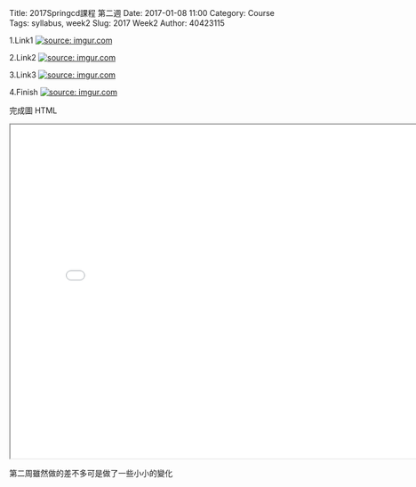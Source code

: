 Title: 2017Springcd課程 第二週
Date: 2017-01-08 11:00
Category: Course
Tags: syllabus, week2
Slug: 2017 Week2
Author: 40423115

<!-- PELICAN_END_SUMMARY -->


1.Link1
<a href="http://imgur.com/6WGdjMG"><img src="http://i.imgur.com/6WGdjMG.png" title="source: imgur.com" /></a>

2.Link2
<a href="http://imgur.com/8AJfCnH"><img src="http://i.imgur.com/8AJfCnH.png" title="source: imgur.com" /></a>

3.Link3
<a href="http://imgur.com/bOmJdGa"><img src="http://i.imgur.com/bOmJdGa.png" title="source: imgur.com" /></a>

4.Finish
<a href="http://imgur.com/XALwKmd"><img src="http://i.imgur.com/XALwKmd.png" title="source: imgur.com" /></a>

完成圖  HTML
<iframe src="./../data/hw2/body.html" width="800" height="600"></iframe>

第二周雖然做的差不多可是做了一些小小的變化